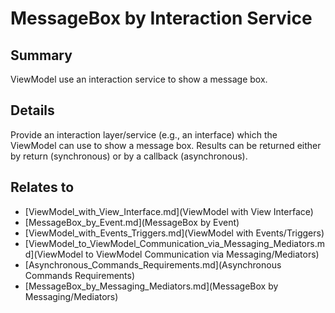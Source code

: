 # MessageBox by Interaction Service

## Summary
ViewModel use an interaction service to show a message box.

## Details
Provide an interaction layer/service (e.g., an interface) which the ViewModel can use to show a message box.
Results can be returned either by return (synchronous) or by a callback (asynchronous).


## Relates to

* [ViewModel_with_View_Interface.md](ViewModel with View Interface)
* [MessageBox_by_Event.md](MessageBox by Event)
* [ViewModel_with_Events_Triggers.md](ViewModel with Events/Triggers)
* [ViewModel_to_ViewModel_Communication_via_Messaging_Mediators.md](ViewModel to ViewModel Communication via Messaging/Mediators)
* [Asynchronous_Commands_Requirements.md](Asynchronous Commands Requirements)
* [MessageBox_by_Messaging_Mediators.md](MessageBox by Messaging/Mediators)
